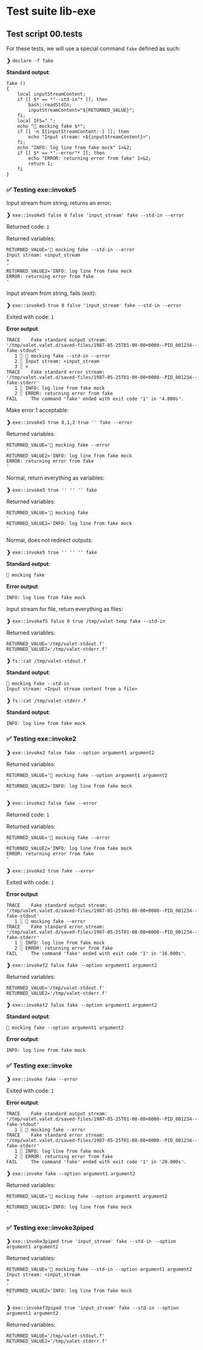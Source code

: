 # Test suite lib-exe

## Test script 00.tests

For these tests, we will use a special command `fake` defined as such:

❯ `declare -f fake`

**Standard output**:

```text
fake () 
{ 
    local inputStreamContent;
    if [[ $* == *"--std-in"* ]]; then
        bash::readStdIn;
        inputStreamContent="${RETURNED_VALUE}";
    fi;
    local IFS=" ";
    echo "🙈 mocking fake $*";
    if [[ -n ${inputStreamContent:-} ]]; then
        echo "Input stream: <${inputStreamContent}>";
    fi;
    echo "INFO: log line from fake mock" 1>&2;
    if [[ $* == *"--error"* ]]; then
        echo "ERROR: returning error from fake" 1>&2;
        return 1;
    fi
}
```

### ✅ Testing exe::invoke5

Input stream from string, returns an error:

❯ `exe::invoke5 false 0 false 'input_stream' fake --std-in --error`

Returned code: `1`

Returned variables:

```text
RETURNED_VALUE='🙈 mocking fake --std-in --error
Input stream: <input_stream
>
'
RETURNED_VALUE2='INFO: log line from fake mock
ERROR: returning error from fake
'
```

Input stream from string, fails (exit):

❯ `exe::invoke5 true 0 false 'input_stream' fake --std-in --error`

Exited with code: `1`

**Error output**:

```text
TRACE    Fake standard output stream:
⌜/tmp/valet.valet.d/saved-files/1987-05-25T01-00-00+0000--PID_001234--fake-stdout⌝
   1 ░ 🙈 mocking fake --std-in --error
   2 ░ Input stream: <input_stream
   3 ░ >
TRACE    Fake standard error stream:
⌜/tmp/valet.valet.d/saved-files/1987-05-25T01-00-00+0000--PID_001234--fake-stderr⌝
   1 ░ INFO: log line from fake mock
   2 ░ ERROR: returning error from fake
FAIL     The command ⌜fake⌝ ended with exit code ⌜1⌝ in ⌜4.000s⌝.
```

Make error 1 acceptable:

❯ `exe::invoke5 true 0,1,2 true '' fake --error`

Returned variables:

```text
RETURNED_VALUE='🙈 mocking fake --error
'
RETURNED_VALUE2='INFO: log line from fake mock
ERROR: returning error from fake
'
```

Normal, return everything as variables:

❯ `exe::invoke5 true '' '' '' fake`

Returned variables:

```text
RETURNED_VALUE='🙈 mocking fake 
'
RETURNED_VALUE2='INFO: log line from fake mock
'
```

Normal, does not redirect outputs:

❯ `exe::invoke5 true '' '' '' fake`

**Standard output**:

```text
🙈 mocking fake 
```

**Error output**:

```text
INFO: log line from fake mock
```

Input stream for file, return everything as files:

❯ `exe::invokef5 false 0 true /tmp/valet-temp fake --std-in`

Returned variables:

```text
RETURNED_VALUE='/tmp/valet-stdout.f'
RETURNED_VALUE2='/tmp/valet-stderr.f'
```

❯ `fs::cat /tmp/valet-stdout.f`

**Standard output**:

```text
🙈 mocking fake --std-in
Input stream: <Input stream content from a file>

```

❯ `fs::cat /tmp/valet-stderr.f`

**Standard output**:

```text
INFO: log line from fake mock

```

### ✅ Testing exe::invoke2

❯ `exe::invoke2 false fake --option argument1 argument2`

Returned variables:

```text
RETURNED_VALUE='🙈 mocking fake --option argument1 argument2
'
RETURNED_VALUE2='INFO: log line from fake mock
'
```

❯ `exe::invoke2 false fake --error`

Returned code: `1`

Returned variables:

```text
RETURNED_VALUE='🙈 mocking fake --error
'
RETURNED_VALUE2='INFO: log line from fake mock
ERROR: returning error from fake
'
```

❯ `exe::invoke2 true fake --error`

Exited with code: `1`

**Error output**:

```text
TRACE    Fake standard output stream:
⌜/tmp/valet.valet.d/saved-files/1987-05-25T01-00-00+0000--PID_001234--fake-stdout⌝
   1 ░ 🙈 mocking fake --error
TRACE    Fake standard error stream:
⌜/tmp/valet.valet.d/saved-files/1987-05-25T01-00-00+0000--PID_001234--fake-stderr⌝
   1 ░ INFO: log line from fake mock
   2 ░ ERROR: returning error from fake
FAIL     The command ⌜fake⌝ ended with exit code ⌜1⌝ in ⌜16.000s⌝.
```

❯ `exe::invokef2 false fake --option argument1 argument2`

Returned variables:

```text
RETURNED_VALUE='/tmp/valet-stdout.f'
RETURNED_VALUE2='/tmp/valet-stderr.f'
```

❯ `exe::invoket2 false fake --option argument1 argument2`

**Standard output**:

```text
🙈 mocking fake --option argument1 argument2
```

**Error output**:

```text
INFO: log line from fake mock
```

### ✅ Testing exe::invoke

❯ `exe::invoke fake --error`

Exited with code: `1`

**Error output**:

```text
TRACE    Fake standard output stream:
⌜/tmp/valet.valet.d/saved-files/1987-05-25T01-00-00+0000--PID_001234--fake-stdout⌝
   1 ░ 🙈 mocking fake --error
TRACE    Fake standard error stream:
⌜/tmp/valet.valet.d/saved-files/1987-05-25T01-00-00+0000--PID_001234--fake-stderr⌝
   1 ░ INFO: log line from fake mock
   2 ░ ERROR: returning error from fake
FAIL     The command ⌜fake⌝ ended with exit code ⌜1⌝ in ⌜20.000s⌝.
```

❯ `exe::invoke fake --option argument1 argument2`

Returned variables:

```text
RETURNED_VALUE='🙈 mocking fake --option argument1 argument2
'
RETURNED_VALUE2='INFO: log line from fake mock
'
```

### ✅ Testing exe::invoke3piped

❯ `exe::invoke3piped true 'input_stream' fake --std-in --option argument1 argument2`

Returned variables:

```text
RETURNED_VALUE='🙈 mocking fake --std-in --option argument1 argument2
Input stream: <input_stream
>
'
RETURNED_VALUE2='INFO: log line from fake mock
'
```

❯ `exe::invokef3piped true 'input_stream' fake --std-in --option argument1 argument2`

Returned variables:

```text
RETURNED_VALUE='/tmp/valet-stdout.f'
RETURNED_VALUE2='/tmp/valet-stderr.f'
```

